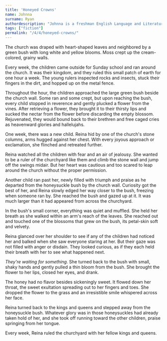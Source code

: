 ```yaml
---
title: 'Honeyed Crowns'
name: Johnna
surname: Ryan
authordescription: "Johnna is a freshman English Language and Literature major at Palm Beach Atlantic University."
tags: ["fiction"]
permalink: "/4/4/honeyed-crowns/"
---
```

The church was draped with heart-shaped leaves and neighbored by a green
bush with long white and yellow blooms. Moss crept up the cream-colored,
grainy walls.

Every week, the children came outside for Sunday school and ran around
the church. It was their kingdom, and they ruled this small patch of
earth for one hour a week. The young rulers inspected rocks and insects,
stuck their fingers in the dirt, and hopped up on the metal fence.

Throughout the hour, the children approached the large green bush beside
the church wall. Some ran and some crept, but upon reaching the bush,
every child stopped in reverence and gently plucked a flower from the
vines. After retrieving a flower, they brought it to their thirsty lips
and sucked the nectar from the flower before discarding the empty
blossom. Rejuvenated, they would bound back to their brethren and free
caged cries as heavenward glories and hallelujahs.

One week, there was a new child. Reina hid by one of the church's stone
columns, arms hugged against her chest. With every joyous approach or
exclamation, she flinched and retreated further.

Reina watched all the children with fear and an air of jealousy. She
wanted to be a ruler of the churchyard like them and climb the stone
wall and jump off the swings midair. But her heart was cautious and too
scared to leap around the church without the proper permission.

Another child ran past her, newly filled with triumph and praise as he
departed from the honeysuckle bush by the church wall. Curiosity got the
best of her, and Reina slowly edged her way closer to the bush, freezing
when someone ran by. She reached the bush and gazed up at it. It was
much larger than it had appeared from across the churchyard.

In the bush's small corner, everything was quiet and muffled. She held
her breath as she walked within an arm's reach of the leaves. She
reached out and touched one of the blossoms that grew on the bush, its
petal-skin soft and velvety.

Reina glanced over her shoulder to see if any of the children had
noticed her and balked when she saw everyone staring at her. But their
gaze was not filled with anger or disdain. They looked curious, as if
they each held their breath with her to see what happened next.

*They're waiting for something.* She turned back to the bush with small,
shaky hands and gently pulled a thin bloom from the bush. She brought
the flower to her lips, closed her eyes, and drank.

The honey had no flavor besides sickeningly sweet. It flowed down her
throat, the sweet exultation spreading out to her fingers and toes. She
dropped the flower to the grass and an irresistible smile whispered
across her face.

Reina turned back to the kings and queens and stepped away from the
honeysuckle bush. Whatever glory was in those honeysuckles had already
taken hold of her, and she took off running toward the other children,
praise springing from her tongue.

Every week, Reina ruled the churchyard with her fellow kings and queens.
